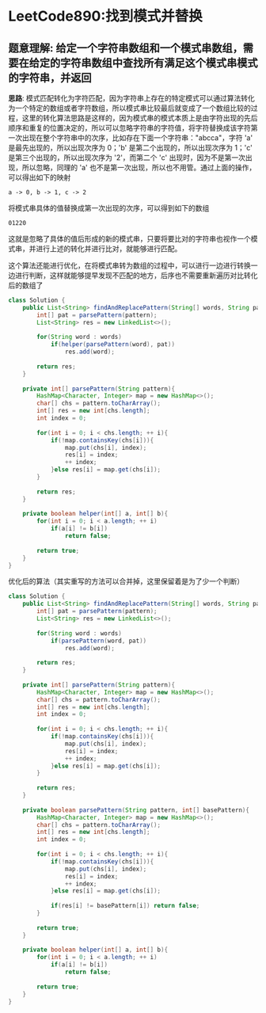 # LeetCode890:找到模式并替换

## 题意理解: 给定一个字符串数组和一个模式串数组，需要在给定的字符串数组中查找所有满足这个模式串模式的字符串，并返回

**思路**: 模式匹配转化为字符匹配，因为字符串上存在的特定模式可以通过算法转化为一个特定的数组或者字符数组，所以模式串比较最后就变成了一个数组比较的过程，这里的转化算法思路是这样的，因为模式串的模式本质上是由字符出现的先后顺序和重复的位置决定的，所以可以忽略字符串的字符值，将字符替换成该字符第一次出现在整个字符串中的次序，比如存在下面一个字符串："abcca"，字符 'a' 是最先出现的，所以出现次序为 0；'b' 是第二个出现的，所以出现次序为 1；'c' 是第三个出现的，所以出现次序为 '2'，而第二个 'c' 出现时，因为不是第一次出现，所以忽略，同理的 'a' 也不是第一次出现，所以也不用管。通过上面的操作，可以得出如下的映射

`a -> 0, b -> 1, c -> 2`

将模式串具体的值替换成第一次出现的次序，可以得到如下的数组

`01220`

这就是忽略了具体的值后形成的新的模式串，只要将要比对的字符串也视作一个模式串，并进行上述的转化并进行比对，就能够进行匹配。

这个算法还能进行优化，在将模式串转为数组的过程中，可以进行一边进行转换一边进行判断，这样就能够提早发现不匹配的地方，后序也不需要重新遍历对比转化后的数组了

```java
class Solution {
    public List<String> findAndReplacePattern(String[] words, String pattern) {
        int[] pat = parsePattern(pattern);
        List<String> res = new LinkedList<>();
        
        for(String word : words)
            if(helper(parsePattern(word), pat))
                res.add(word);
        
        return res;
    }
    
    private int[] parsePattern(String pattern){
        HashMap<Character, Integer> map = new HashMap<>();
        char[] chs = pattern.toCharArray();
        int[] res = new int[chs.length];
        int index = 0;
        
        for(int i = 0; i < chs.length; ++ i){
            if(!map.containsKey(chs[i])){
                map.put(chs[i], index);
                res[i] = index;
                ++ index;
            }else res[i] = map.get(chs[i]);
        }
        
        return res;
    }
    
    private boolean helper(int[] a, int[] b){
        for(int i = 0; i < a.length; ++ i)
            if(a[i] != b[i])
                return false;
        
        return true;
    }
}
```

优化后的算法（其实重写的方法可以合并掉，这里保留着是为了少一个判断）

```java
class Solution {
    public List<String> findAndReplacePattern(String[] words, String pattern) {
        int[] pat = parsePattern(pattern);
        List<String> res = new LinkedList<>();
        
        for(String word : words)
            if(parsePattern(word, pat))
                res.add(word);
        
        return res;
    }
    
    private int[] parsePattern(String pattern){
        HashMap<Character, Integer> map = new HashMap<>();
        char[] chs = pattern.toCharArray();
        int[] res = new int[chs.length];
        int index = 0;
        
        for(int i = 0; i < chs.length; ++ i){
            if(!map.containsKey(chs[i])){
                map.put(chs[i], index);
                res[i] = index;
                ++ index;
            }else res[i] = map.get(chs[i]);
        }
        
        return res;
    }
    
    private boolean parsePattern(String pattern, int[] basePattern){
        HashMap<Character, Integer> map = new HashMap<>();
        char[] chs = pattern.toCharArray();
        int[] res = new int[chs.length];
        int index = 0;
        
        for(int i = 0; i < chs.length; ++ i){
            if(!map.containsKey(chs[i])){
                map.put(chs[i], index);
                res[i] = index;
                ++ index;
            }else res[i] = map.get(chs[i]);
            
            if(res[i] != basePattern[i]) return false;
        }
        
        return true;
    }
    
    private boolean helper(int[] a, int[] b){
        for(int i = 0; i < a.length; ++ i)
            if(a[i] != b[i])
                return false;
        
        return true;
    }
}
```
